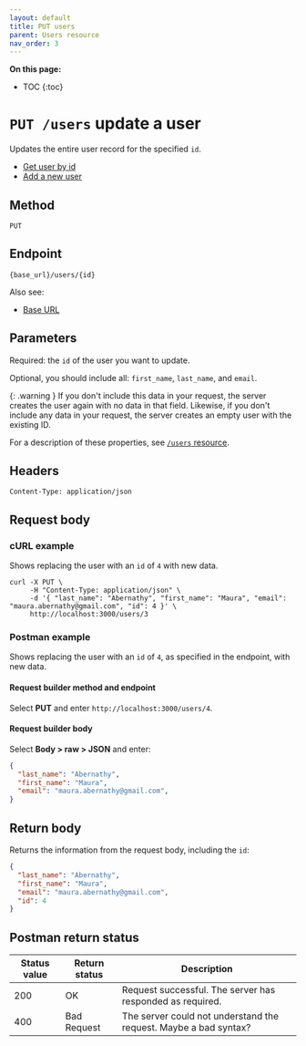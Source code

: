 ```yaml
---
layout: default
title: PUT users
parent: Users resource
nav_order: 3
---
```


**On this page:**

- TOC
{:toc}

# `PUT /users` update a user

Updates the entire user record for the specified `id`.

- [Get user by id](./users-get.md)
- [Add a new user](./users-post.md)

## Method

`PUT`

## Endpoint

`{base_url}/users/{id}`

Also see:
- [Base URL](../base-url.md)

## Parameters

Required: the `id` of the user you want to update.

Optional, you should include all: `first_name`, `last_name`, and `email`.

{: .warning }
If you don't include this data in your request, the server creates the user again with no data in that field. Likewise, if you don't include any data in your request, the server creates an empty user with the existing ID.

For a description of these properties, see [`/users` resource](./users-resource.md#parameters).

## Headers

`Content-Type: application/json`

## Request body

### cURL example

Shows replacing the user with an `id` of `4` with new data.

```shell
curl -X PUT \
     -H "Content-Type: application/json" \
     -d '{ "last_name": "Abernathy", "first_name": "Maura", "email": "maura.abernathy@gmail.com", "id": 4 }' \
     http://localhost:3000/users/3
```

### Postman example

Shows replacing the user with an `id` of `4`, as specified in the endpoint, with new data.

#### Request builder method and endpoint

Select **PUT** and enter  `http://localhost:3000/users/4`.

#### Request builder body

Select **Body > raw > JSON** and enter:

```json
{
  "last_name": "Abernathy",
  "first_name": "Maura",
  "email": "maura.abernathy@gmail.com",
}
```

## Return body

Returns the information from the request body, including the `id`:

```json
{
  "last_name": "Abernathy",
  "first_name": "Maura",
  "email": "maura.abernathy@gmail.com",
  "id": 4
}
```

## Postman return status

| Status value | Return status | Description     |
| ------------ | ------------- | ----------------|
| 200          | OK       |  Request successful. The server has responded as required. |
| 400          | Bad Request | The server could not understand the request. Maybe a bad syntax? |
